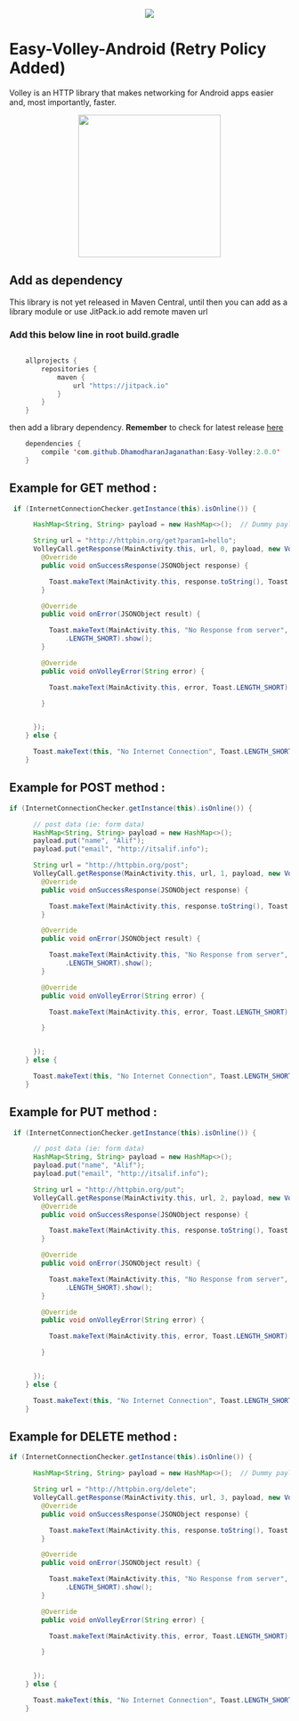 <p align="center">
  <img src="https://raw.githubusercontent.com/DhamodharanJaganathan/Easy-Volley-Kotlin/master/Screenshots/android_banner.png">


# Easy-Volley-Android (Retry Policy Added)

Volley is an HTTP library that makes networking for Android apps easier and, most importantly, faster.

<p align="center">
  <img src="https://raw.githubusercontent.com/DhamodharanJaganathan/Easy-Volley/master/Screenshots/screenshot-1520146598863.jpg" width="256" >
 
</p>

## Add as dependency
This library is not yet released in Maven Central, until then you can add as a library module or use JitPack.io add remote maven url

### Add this below line in root build.gradle

```java

    allprojects {
        repositories {
            maven {
                url "https://jitpack.io"
            }
        }
    }
```
    
then add a library dependency. **Remember** to check for latest release [here](https://github.com/DhamodharanJaganathan/Easy-Volley/releases) 
                             
```java
    dependencies {
        compile 'com.github.DhamodharanJaganathan:Easy-Volley:2.0.0'
    }
```

## Example for GET method :

```java
 if (InternetConnectionChecker.getInstance(this).isOnline()) {

      HashMap<String, String> payload = new HashMap<>();  // Dummy payload

      String url = "http://httpbin.org/get?param1=hello";
      VolleyCall.getResponse(MainActivity.this, url, 0, payload, new VolleyCallback() {
        @Override
        public void onSuccessResponse(JSONObject response) {

          Toast.makeText(MainActivity.this, response.toString(), Toast.LENGTH_SHORT).show();
        }

        @Override
        public void onError(JSONObject result) {

          Toast.makeText(MainActivity.this, "No Response from server", Toast
              .LENGTH_SHORT).show();
        }

        @Override
        public void onVolleyError(String error) {

          Toast.makeText(MainActivity.this, error, Toast.LENGTH_SHORT).show();

        }


      });
    } else {

      Toast.makeText(this, "No Internet Connection", Toast.LENGTH_SHORT).show();
    }
```

## Example for POST method :    

```java
if (InternetConnectionChecker.getInstance(this).isOnline()) {

      // post data (ie: form data)
      HashMap<String, String> payload = new HashMap<>();
      payload.put("name", "Alif");
      payload.put("email", "http://itsalif.info");

      String url = "http://httpbin.org/post";
      VolleyCall.getResponse(MainActivity.this, url, 1, payload, new VolleyCallback() {
        @Override
        public void onSuccessResponse(JSONObject response) {

          Toast.makeText(MainActivity.this, response.toString(), Toast.LENGTH_SHORT).show();
        }

        @Override
        public void onError(JSONObject result) {

          Toast.makeText(MainActivity.this, "No Response from server", Toast
              .LENGTH_SHORT).show();
        }

        @Override
        public void onVolleyError(String error) {

          Toast.makeText(MainActivity.this, error, Toast.LENGTH_SHORT).show();

        }


      });
    } else {

      Toast.makeText(this, "No Internet Connection", Toast.LENGTH_SHORT).show();
    }
```

## Example for PUT method : 

```java
 if (InternetConnectionChecker.getInstance(this).isOnline()) {

      // post data (ie: form data)
      HashMap<String, String> payload = new HashMap<>();
      payload.put("name", "Alif");
      payload.put("email", "http://itsalif.info");

      String url = "http://httpbin.org/put";
      VolleyCall.getResponse(MainActivity.this, url, 2, payload, new VolleyCallback() {
        @Override
        public void onSuccessResponse(JSONObject response) {

          Toast.makeText(MainActivity.this, response.toString(), Toast.LENGTH_SHORT).show();
        }

        @Override
        public void onError(JSONObject result) {

          Toast.makeText(MainActivity.this, "No Response from server", Toast
              .LENGTH_SHORT).show();
        }

        @Override
        public void onVolleyError(String error) {

          Toast.makeText(MainActivity.this, error, Toast.LENGTH_SHORT).show();

        }


      });
    } else {

      Toast.makeText(this, "No Internet Connection", Toast.LENGTH_SHORT).show();
    }
```

## Example for DELETE method :

```java
if (InternetConnectionChecker.getInstance(this).isOnline()) {

      HashMap<String, String> payload = new HashMap<>();  // Dummy payload

      String url = "http://httpbin.org/delete";
      VolleyCall.getResponse(MainActivity.this, url, 3, payload, new VolleyCallback() {
        @Override
        public void onSuccessResponse(JSONObject response) {

          Toast.makeText(MainActivity.this, response.toString(), Toast.LENGTH_SHORT).show();
        }

        @Override
        public void onError(JSONObject result) {

          Toast.makeText(MainActivity.this, "No Response from server", Toast
              .LENGTH_SHORT).show();
        }

        @Override
        public void onVolleyError(String error) {

          Toast.makeText(MainActivity.this, error, Toast.LENGTH_SHORT).show();

        }


      });
    } else {

      Toast.makeText(this, "No Internet Connection", Toast.LENGTH_SHORT).show();
    }
```

